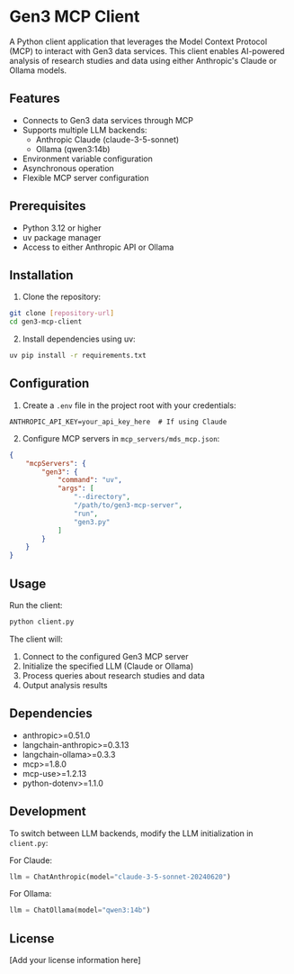 # Gen3 MCP Client

A Python client application that leverages the Model Context Protocol (MCP) to interact with Gen3 data services. This client enables AI-powered analysis of research studies and data using either Anthropic's Claude or Ollama models.

## Features

- Connects to Gen3 data services through MCP
- Supports multiple LLM backends:
  - Anthropic Claude (claude-3-5-sonnet)
  - Ollama (qwen3:14b)
- Environment variable configuration
- Asynchronous operation
- Flexible MCP server configuration

## Prerequisites

- Python 3.12 or higher
- uv package manager
- Access to either Anthropic API or Ollama

## Installation

1. Clone the repository:
```bash
git clone [repository-url]
cd gen3-mcp-client
```

2. Install dependencies using uv:
```bash
uv pip install -r requirements.txt
```

## Configuration

1. Create a `.env` file in the project root with your credentials:
```env
ANTHROPIC_API_KEY=your_api_key_here  # If using Claude
```

2. Configure MCP servers in `mcp_servers/mds_mcp.json`:
```json
{
    "mcpServers": {
        "gen3": {
            "command": "uv",
            "args": [
                "--directory",
                "/path/to/gen3-mcp-server",
                "run",
                "gen3.py"
            ]
        }
    }
}
```

## Usage

Run the client:

```bash
python client.py
```

The client will:
1. Connect to the configured Gen3 MCP server
2. Initialize the specified LLM (Claude or Ollama)
3. Process queries about research studies and data
4. Output analysis results

## Dependencies

- anthropic>=0.51.0
- langchain-anthropic>=0.3.13
- langchain-ollama>=0.3.3
- mcp>=1.8.0
- mcp-use>=1.2.13
- python-dotenv>=1.1.0

## Development

To switch between LLM backends, modify the LLM initialization in `client.py`:

For Claude:
```python
llm = ChatAnthropic(model="claude-3-5-sonnet-20240620")
```

For Ollama:
```python
llm = ChatOllama(model="qwen3:14b")
```

## License

[Add your license information here]
